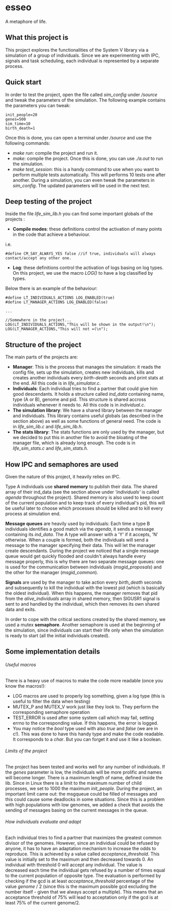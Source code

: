 # esseo
A metaphore of life.

## What this project is

This project explores the functionalities of the System V library via a simulation of a group of individuals. Since we are experimenting with IPC, signals and task scheduling, each individual is represented by a separate process.

## Quick start

In order to test the project, open the file called *sim_config* under */source* and tweak the parameters of the simulation. 
The following example contains the parameters you can tweak:

```
init_people=20
genes=500
sim_time=10
birth_death=1
```
 
Once this is done, you can open a terminal under */source* and use the following commands:

* *make run*: compile the project and run it.
* *make*: compile the project. Once this is done, you can use *./a.out* to run the simulation.
* *make test_session*: this is a handy command to use when you want to perform multiple tests automatically. This will performs 10 tests one after another. During a simulation, you can even tweak the parameters in *sim_config*. The updated parameters will be used in the next test.

## Deep testing of the project

Inside the file *life_sim_lib.h* you can find some important globals of the projects :

* **Compile modes**: these definitions control the activation of many points in the code that achieve a behaviour.

i.e.
```
#define CM_SAY_ALWAYS_YES false //if true, individuals will always contact/accept any other one. 
```

* **Log**: these definitions control the activation of logs basing on log types.
On this project, we use the macro *LOG()* to have a log classified by types.

Below there is an example of the behaviour:
```
#define LT_INDIVIDUALS_ACTIONS LOG_ENABLED(true)
#define LT_MANAGER_ACTIONS LOG_ENABLED(false)

...

//Somewhere in the project...
LOG(LT_INDIVIDUALS_ACTIONS,"This will be shown in the output!\n");
LOG(LT_MANAGER_ACTIONS,"This will not =(\n");

```

## Structure of the project

The main parts of the projects are:

* **Manager**: This is the process that manages the simulation: it reads the config file, sets up the simulation, creates new individuals, kills and creates another individuals every *birth-death* seconds and print stats at the end. All this code is in *life_simulator.c*.
* **Individuals**: Each individual tries to find a partner that could give him good descendants. It holds a structure called *ind_data* containing name, type (A or B), genome and pid. This structure is shared accross individuals whenever it needs to. All this code is in *individual.c*.
* **The simulation library**: We have a shared library between the manager and individuals. This library contains useful globals (as described in the section above) as well as some functions of general need. The code is in *life_sim_lib.c* and *life_sim_lib.h*.
* **The stats library**: The stats functions are only used by the manager, but we decided to put this in another file to avoid the bloating of the manager file, which is already long enough. The code is in *life_sim_stats.c* and *life_sim_stats.h*.

## How IPC and semaphores are used

Given the nature of this project, it heavily relies on IPC.

Type A individuals use **shared memory** to publish their data. The shared array of their ind_data (see the section above under *'individuals'* is called *agenda* throughout the project). Shared memory is also used to keep count of the current population and to keep track of every individual's pid, this will be useful later to choose which processes should be killed and to kill every process at simulation end.

**Message queues** are heavily used by individuals: Each time a type B individuals identifies a good match via the *agenda*, it sends a message containing its *ind_data*. The A type will answer with a 'Y' if it accepts, 'N' otherwise. When a couple is formed, both the individuals will send a message to the manager specifying their data. This will let the manager create descendants. During the project we noticed that a single message queue would get quickly flooded and couldn't always handle every message properly, this is why there are two separate message queues: one is used for the communication between individuals (*msgid_proposals*) and the other for the manager (*msgid_common*). 

**Signals** are used by the manager to take action every *birth_death* seconds and subsequently to kill the individual with the lowest pid (which is basically the oldest individual). When this happens, the manager removes that pid from the *alive_individuals* array in shared memory, then SIGUSR1 signal is sent to and handled by the individual, which then removes its own shared data and exits.

In order to cope with the critical sections created by the shared memory, we used a mutex **semaphore**. Another semaphore is used at the beginning of the simulation, since individuals can start their life only when the simulation is ready to start (all the initial individuals created).

## Some implementation details

###### Useful macros
There is a heavy use of macros to make the code more readable (once you know the macros!):
* LOG macros are used to properly log something, given a log type (this is useful to filter the data when testing)
* MUTEX_P and MUTEX_V work just like they look to. They perform the corresponding semaphore operation
* TEST_ERROR is used after some system call which may fail, setting errno to the corresponding value. If this happens, the error is logged.
* You may notice the *bool* type used with also *true* and *false* (we are in c!). This was done to have this handy type and make the code readable. It corresponds to a *char*. But you can forget it and use it like a boolean.

###### Limits of the project
The project has been tested and works well for any number of individuals. If the *genes* parameter is low, the individuals will be more prolific and names will become longer. There is a maximum length of name, defined inside the lib. Since in Linux there is a limit to the maximum number of child processes, we set to 1000 the maximum *init_people*.
During the project, an important limit came out: the msgqueue could be filled of messages and this could cause some deadlocks in some situations. Since this is a problem with high populations with low genomes, we added a check that avoids the sending of messages basing on the current messages in the queue.

###### How individuals evaluate and adapt
Each individual tries to find a partner that maximizes the greatest common divisor of the genomes. However, since an individual could be refused by anyone, it has to have an adaptation mechanism to increase the odds to reproduce. This is achieved by a value called *acceptance_threshold*. This value is initially set to the maximum and then decreased towards 0. An individual with threshold 0 will accept any individual. The value is decreased each time the individual gets refused by a number of times equal to the current population of opposite type.
The evaluation is performed by checking if the gcd is at least *acceptance_threshold* percentage of the value *genome* / 2 (since this is the maximum possible gcd excluding the number itself - given that we always accept a multiple). This means that an acceptance threshold of 75% will lead to acceptation only if the gcd is at least 75% of the current genome/2.
